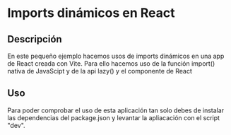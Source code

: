 # Imports dinámicos en React

## Descripción

En este pequeño ejemplo hacemos usos de imports dinámicos en una app de React creada con Vite. Para ello hacemos uso de la función import() nativa de JavaScipt y de la api lazy() y el componente <Suspense> de React

## Uso

Para poder comprobar el uso de esta aplicación tan solo debes de instalar las dependencias del package.json y levantar la apliacación con el script "dev".
